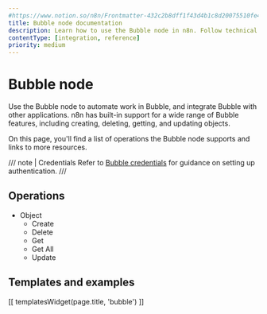 ```yaml
---
#https://www.notion.so/n8n/Frontmatter-432c2b8dff1f43d4b1c8d20075510fe4
title: Bubble node documentation
description: Learn how to use the Bubble node in n8n. Follow technical documentation to integrate Bubble node into your workflows.
contentType: [integration, reference]
priority: medium
---
```


# Bubble node

Use the Bubble node to automate work in Bubble, and integrate Bubble with other applications. n8n has built-in support for a wide range of Bubble features, including creating, deleting, getting, and updating objects.

On this page, you'll find a list of operations the Bubble node supports and links to more resources.

/// note | Credentials
Refer to [Bubble credentials](/integrations/builtin/credentials/bubble/) for guidance on setting up authentication. 
///

## Operations

* Object
    * Create
    * Delete
    * Get
    * Get All
    * Update

## Templates and examples

<!-- see https://www.notion.so/n8n/Pull-in-templates-for-the-integrations-pages-37c716837b804d30a33b47475f6e3780 -->
[[ templatesWidget(page.title, 'bubble') ]]

